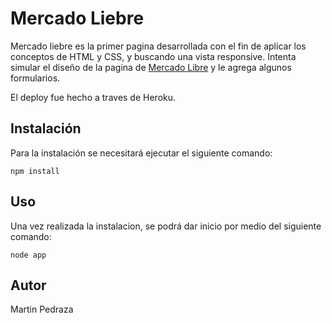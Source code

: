 # Mercado Liebre

Mercado liebre es la primer pagina desarrollada con el fin de aplicar los conceptos de HTML y CSS, y buscando una vista responsive. Intenta simular el diseño de la pagina de <a href="https://www.mercadolibre.com.ar/">Mercado Libre</a> y le agrega algunos formularios. 

El deploy fue hecho a traves de Heroku.

## Instalación

Para la instalación se necesitará ejecutar el siguiente comando:

```
npm install
```

## Uso
Una vez realizada la instalacion, se podrá dar inicio por medio del siguiente comando:
```
node app
```

## Autor
Martin Pedraza
